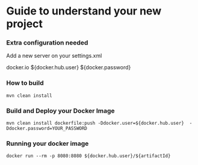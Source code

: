 # Guide to understand your new project

### Extra configuration needed 

Add a new server on your settings.xml

<server>
    <id>docker.io</id>
    <username>${docker.hub.user}</username>
    <password>${docker.password}</password>
</server>


### How to build

```
mvn clean install 

```


### Build and Deploy your Docker Image


```
mvn clean install dockerfile:push -Ddocker.user=${docker.hub.user}  -Ddocker.password=YOUR_PASSWORD
```

### Running your docker image

```
docker run --rm -p 8080:8080 ${docker.hub.user}/${artifactId}
```